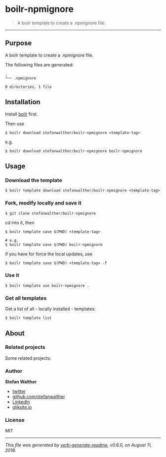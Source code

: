 # boilr-npmignore

> A boilr template to create a .npmignore file.

---

## Purpose
A boilr template to create a .npmignore file.

The following files are generated:

```
.
└── .npmignore

0 directories, 1 file

```

## Installation
Install [boilr](https://github.com/tmrts/boilr) first. 

Then use 

```
$ boilr download stefanwalther/boilr-npmignore <template-tag>
```

e.g.
```
$ boilr download stefanwalther/boilr-npmignore boilr-npmignore
```

## Usage
### Download the template

```
$ boilr template download stefanwalther/boilr-npmignore <template-tag>
```

### Fork, modify locally and save it

```
$ git clone stefanwalther/boilr-npmignore
```

cd into it, then

```
$ boilr template save $(PWD) <template-tag>

# e.g. 
$ boilr template save $(PWD) boilr-npmignore
```

if you have for force the local updates, use

```
$ boilr template save $(PWD) <template-tag> -f
```

### Use it

```
$ boilr template use boilr-npmignore .
```

### Get all templates

Get a list of all - locally installed - templates:

```
$ boilr template list
```

## About

### Related projects
Some related projects:

 

### Author
**Stefan Walther**

* [twitter](http://twitter.com/waltherstefan)  
* [github.com/stefanwalther](http://github.com/stefanwalther) 
* [LinkedIn](https://www.linkedin.com/in/stefanwalther/) 
* [qliksite.io](http://qliksite.io)

### License
MIT

***

_This file was generated by [verb-generate-readme](https://github.com/verbose/verb-generate-readme), v0.6.0, on August 11, 2018._

